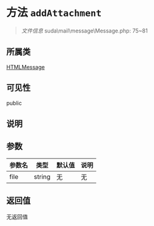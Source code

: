 # 方法 `addAttachment`

> *文件信息* suda\mail\message\Message.php: 75~81

## 所属类 

[HTMLMessage](../HTMLMessage.md)

## 可见性

public

## 说明



## 参数


| 参数名 | 类型 | 默认值 | 说明 |
|--------|-----|-------|-------|
| file |  string | 无 | 无 |



## 返回值

无返回值
